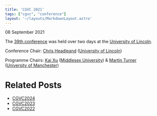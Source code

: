 ```yaml
---
title: 'CGVC 2021'
tags: ["cgvc", "conference"]
layout: '~/layouts/MarkdownLayout.astro'
---
```


08 September 2021

The [39th conference](http://www.eguk.org.uk/CGVC2019) was held over two days at the [University of Lincoln](https://www.lincoln.ac.uk).

Conference Chair: [Chris Headleand](https://staff.lincoln.ac.uk/daa59075-c37c-4a18-a529-ead1acfcf512) ([University of Lincoln](https://www.lincoln.ac.uk))

Programme Chairs: [Kai Xu](https://kaixu.me/) ([Middlesex University](https://www.mdx.ac.uk/)) & [Martin Turner](https://visualisationmatters.com/about-2/) ([University of Manchester](https://www.manchester.ac.uk/))

# Related Posts
-  [CGVC2024](CGVC2024)
-  [CGVC2023](CGVC2023)
-  [CGVC2022](CGVC2022)